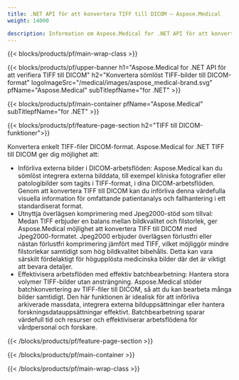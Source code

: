 ```yaml
---
title: .NET API för att konvertera TIFF till DICOM – Aspose.Medical
weight: 14000

description: Information om Aspose.Medical for .NET API för att konvertera TIFF till DICOM
---
```


{{< blocks/products/pf/main-wrap-class >}}

{{< blocks/products/pf/upper-banner h1="Aspose.Medical for .NET API för att verifiera TIFF till DICOM" h2="Konvertera sömlöst TIFF-bilder till DICOM-format" logoImageSrc="/medical/images/aspose_medical-brand.svg" pfName="Aspose.Medical" subTitlepfName="for .NET" >}}

{{< blocks/products/pf/main-container pfName="Aspose.Medical" subTitlepfName="for .NET" >}}

{{< blocks/products/pf/feature-page-section h2="TIFF till DICOM-funktioner">}}

<p>Konvertera enkelt TIFF-filer DICOM-format. Aspose.Medical for .NET TIFF till DICOM ger dig möjlighet att:</p>

<ul>
<li>Införliva externa bilder i DICOM-arbetsflöden: Aspose.Medical kan du sömlöst integrera externa bilddata, till exempel kliniska fotografier eller patologibilder som tagits i TIFF-format, i dina DICOM-arbetsflöden. Genom att konvertera TIFF till DICOM kan du införliva denna värdefulla visuella information för omfattande patientanalys och fallhantering i ett standardiserat format.</li>
<li>Utnyttja överlägsen komprimering med Jpeg2000-stöd som tillval: Medan TIFF erbjuder en balans mellan bildkvalitet och filstorlek, ger Aspose.Medical möjlighet att konvertera TIFF till DICOM med Jpeg2000-formatet. Jpeg2000 erbjuder överlägsen förlustfri eller nästan förlustfri komprimering jämfört med TIFF, vilket möjliggör mindre filstorlekar samtidigt som hög bildkvalitet bibehålls. Detta kan vara särskilt fördelaktigt för högupplösta medicinska bilder där det är viktigt att bevara detaljer.</li>
<li>Effektivisera arbetsflöden med effektiv batchbearbetning: Hantera stora volymer TIFF-bilder utan ansträngning. Aspose.Medical stöder batchkonvertering av TIFF-filer till DICOM, så att du kan bearbeta många bilder samtidigt. Den här funktionen är idealisk för att införliva arkiverade massdata, integrera externa bilduppsättningar eller hantera forskningsdatauppsättningar effektivt. Batchbearbetning sparar värdefull tid och resurser och effektiviserar arbetsflödena för vårdpersonal och forskare.</li>
</ul>

{{< /blocks/products/pf/feature-page-section >}}

{{< /blocks/products/pf/main-container >}}

{{< /blocks/products/pf/main-wrap-class >}}